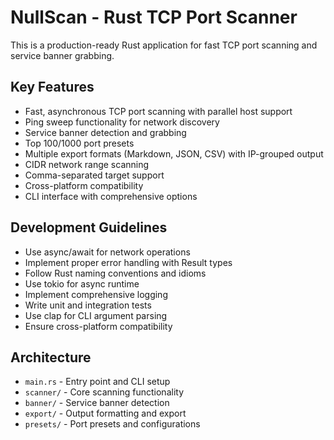 <!-- Use this file to provide workspace-specific custom instructions to Copilot. For more details, visit https://code.visualstudio.com/docs/copilot/copilot-customization#_use-a-githubcopilotinstructionsmd-file -->

# NullScan - Rust TCP Port Scanner

This is a production-ready Rust application for fast TCP port scanning and service banner grabbing.

## Key Features

-   Fast, asynchronous TCP port scanning with parallel host support
-   Ping sweep functionality for network discovery
-   Service banner detection and grabbing
-   Top 100/1000 port presets
-   Multiple export formats (Markdown, JSON, CSV) with IP-grouped output
-   CIDR network range scanning
-   Comma-separated target support
-   Cross-platform compatibility
-   CLI interface with comprehensive options

## Development Guidelines

-   Use async/await for network operations
-   Implement proper error handling with Result types
-   Follow Rust naming conventions and idioms
-   Use tokio for async runtime
-   Implement comprehensive logging
-   Write unit and integration tests
-   Use clap for CLI argument parsing
-   Ensure cross-platform compatibility

## Architecture

-   `main.rs` - Entry point and CLI setup
-   `scanner/` - Core scanning functionality
-   `banner/` - Service banner detection
-   `export/` - Output formatting and export
-   `presets/` - Port presets and configurations

